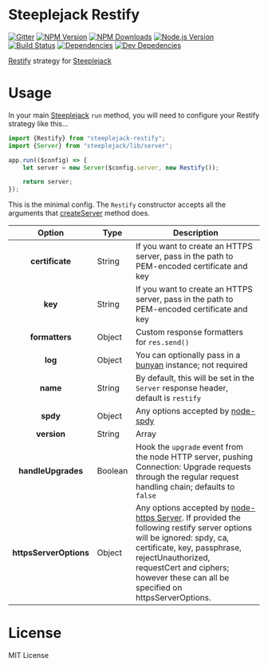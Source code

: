 # Steeplejack Restify

[![Gitter][gitter-image]][gitter-url]
[![NPM Version][npm-image]][npm-url]
[![NPM Downloads][downloads-image]][downloads-url]
[![Node.js Version][node-version-image]][node-version-url]
[![Build Status][travis-image]][travis-url]
[![Dependencies][dependencies-image]][dependencies-url]
[![Dev Depedencies][dev-dependencies-image]][dev-dependencies-url]

[Restify](http://restify.com) strategy for [Steeplejack](http://steeplejack.info)

# Usage

In your main [Steeplejack](http://steeplejack.info) `run` method, you will need to configure your Restify strategy
like this...

```javascript
import {Restify} from "steeplejack-restify";
import {Server} from "steeplejack/lib/server";

app.run(($config) => {
    let server = new Server($config.server, new Restify());

    return server;
});
```

This is the minimal config.  The `Restify` constructor accepts all the arguments that
[createServer](http://restify.com/#creating-a-server) method does.

| Option                 | Type         | Description                                                                                                                                                                                                                                                                                                  |
|:----------------------:|--------------|--------------------------------------------------------------------------------------------------------------------------------------------------------------------------------------------------------------------------------------------------------------------------------------------------------------|
| **certificate**        | String       | If you want to create an HTTPS server, pass in the path to PEM-encoded certificate and key                                                                                                                                                                                                                   |
| **key**                | String       | If you want to create an HTTPS server, pass in the path to PEM-encoded certificate and key                                                                                                                                                                                                                   |
| **formatters**         | Object       | Custom response formatters for `res.send()`                                                                                                                                                                                                                                                                  |
| **log**                | Object       | You can optionally pass in a [bunyan](https://github.com/trentm/node-bunyan) instance; not required                                                                                                                                                                                                          |
| **name**               | String       | By default, this will be set in the `Server` response header, default is `restify`                                                                                                                                                                                                                           |
| **spdy**               | Object       | Any options accepted by [node-spdy](https://github.com/indutny/node-spdy)                                                                                                                                                                                                                                    |
| **version**            | String|Array | A default version to set for all routes                                                                                                                                                                                                                                                                      |
| **handleUpgrades**     | Boolean      | Hook the `upgrade` event from the node HTTP server, pushing Connection: Upgrade requests through the regular request handling chain; defaults to `false`                                                                                                                                                     |
| **httpsServerOptions** | Object       | Any options accepted by [node-https Server](https://nodejs.org/api/https.html#https_https). If provided the following restify server options will be ignored: spdy, ca, certificate, key, passphrase, rejectUnauthorized, requestCert and ciphers; however these can all be specified on httpsServerOptions. |

# License

MIT License

[npm-image]: https://img.shields.io/npm/v/steeplejack-restify.svg?style=flat
[downloads-image]: https://img.shields.io/npm/dm/steeplejack-restify.svg?style=flat
[node-version-image]: https://img.shields.io/badge/node.js-%3E%3D_0.10-brightgreen.svg?style=flat
[travis-image]: https://img.shields.io/travis/riggerthegeek/steeplejack-restify.svg?style=flat
[dependencies-image]: https://img.shields.io/david/riggerthegeek/steeplejack-restify.svg?style=flat
[dev-dependencies-image]: https://img.shields.io/david/dev/riggerthegeek/steeplejack-restify.svg?style=flat
[gitter-image]: https://img.shields.io/badge/GITTER-JOIN%20CHAT%20%E2%86%92-1DCE73.svg?style=flat

[npm-url]: https://npmjs.org/package/steeplejack-restify
[node-version-url]: http://nodejs.org/download/
[travis-url]: https://travis-ci.org/riggerthegeek/steeplejack-restify
[downloads-url]: https://npmjs.org/package/steeplejack-restify
[dependencies-url]: https://david-dm.org/riggerthegeek/steeplejack-restify
[dev-dependencies-url]: https://david-dm.org/riggerthegeek/steeplejack-restify#info=devDependencies&view=table
[gitter-url]: https://gitter.im/riggerthegeek/steeplejack?utm_source=badge&utm_medium=badge&utm_campaign=pr-badge&utm_content=body_badge
